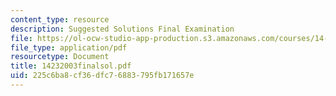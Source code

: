 ```yaml
---
content_type: resource
description: Suggested Solutions Final Examination
file: https://ol-ocw-studio-app-production.s3.amazonaws.com/courses/14-23-government-regulation-of-industry-spring-2003/225c6ba8cf36dfc76883795fb171657e_14232003finalsol.pdf
file_type: application/pdf
resourcetype: Document
title: 14232003finalsol.pdf
uid: 225c6ba8-cf36-dfc7-6883-795fb171657e
---
```

